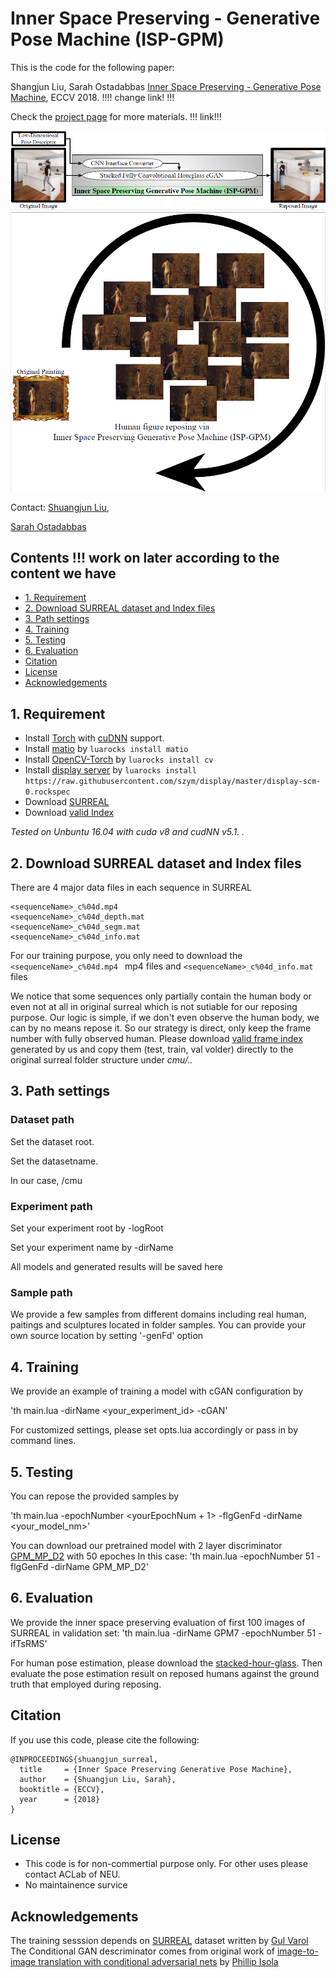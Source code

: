 # Inner Space Preserving - Generative Pose Machine (ISP-GPM)

This is the code for the following paper:

Shangjun Liu, Sarah Ostadabbas  [Inner Space Preserving - Generative Pose Machine](https://arxiv.org/abs/1701.01370), ECCV 2018.  !!!! change link! !!! 

Check the [project page](http://www.di.ens.fr/willow/research/surreal/) for more materials.  !!! link!!! 

![GPM frame](images/GPMframe.PNG)
![ISP reposing](images/ISPreposing.PNG)



Contact: 
[Shuangjun Liu](liu.shu@husk.neu.edu),

[Sarah Ostadabbas](ostadabbas@gmail.com)
## Contents  !!! work on later according to the content we have 
* [1. Requirement](#1-requirement)
* [2. Download SURREAL dataset and Index files](#2-wownload-surreal-dataset-and-index-files)
* [3. Path settings](#3-path-settings)
* [4. Training](#4-training)
* [5. Testing](#5-testing)
* [6. Evaluation](#-evaluation)
* [Citation](#citation)
* [License](#license)
* [Acknowledgements](#acknowledgements)


## 1. Requirement 
* Install [Torch](https://github.com/torch/distro) with [cuDNN](https://developer.nvidia.com/cudnn) support.
* Install [matio](https://github.com/soumith/matio-ffi.torch) by `luarocks install matio`
* Install [OpenCV-Torch](https://github.com/VisionLabs/torch-opencv) by `luarocks install cv`
* Install [display server](https://github.com/szym/display) by `luarocks install https://raw.githubusercontent.com/szym/display/master/display-scm-0.rockspec`
* Download [SURREAL](https://github.com/gulvarol/surreal#1-download-surreal-dataset)
* Download [valid Index](http://www.coe.neu.edu/Research/AClab/GPM/cmu.zip)

*Tested on Unbuntu 16.04  with cuda v8 and cudNN v5.1. .*

## 2. Download SURREAL dataset and Index files 
There are 4 major data files in each sequence in SURREAL
```
<sequenceName>_c%04d.mp4 
<sequenceName>_c%04d_depth.mat
<sequenceName>_c%04d_segm.mat
<sequenceName>_c%04d_info.mat 
```

For our training purpose, you only need to download the `<sequenceName>_c%04d.mp4 ` mp4 files and 
`<sequenceName>_c%04d_info.mat ` files

We notice that some sequences only partially contain the human body or even not at all in original surreal which is not sutiable for our reposing purpose. 
Our logic is simple, if we don't even observe the human body, we can by no means repose it. So our strategy is direct, only keep the frame number with fully observed human. 
Please download [valid frame index](http://www.coe.neu.edu/Research/AClab/GPM/cmu.zip) generated by us and copy them (test, train, val volder) directly to the original surreal folder structure under 
*cmu/..*

## 3. Path settings
### Dataset path
Set the dataset root. 

Set the datasetname. 

In our case, <dataseRoot>/cmu 

### Experiment path 
Set your experiment root by -logRoot

Set your experiment name by -dirName 

All models and generated results will be saved here 

### Sample path 
We provide a few samples from different domains including real human, paitings and sculptures located in folder samples. 
You can provide your own source location by setting '-genFd' option 

## 4. Training  
We provide an example of training a model with cGAN configuration by 

'th main.lua -dirName <your_experiment_id> -cGAN'

For customized settings, please set opts.lua accordingly or pass in by command lines. 

## 5. Testing 
You can repose the provided samples by 

'th main.lua -epochNumber <yourEpochNum + 1> -flgGenFd -dirName <your_model_nm>'

You can download our pretrained model with 2 layer discriminator [GPM_MP_D2](http://www.coe.neu.edu/Research/AClab/GPM/GPM_MP_D2.zip) with 50 epoches 
In this case: 
'th main.lua -epochNumber 51 -flgGenFd -dirName GPM_MP_D2'

## 6. Evaluation 
We provide the inner space preserving evaluation of first 100 images of SURREAL in validation set: 
'th main.lua -dirName GPM7 -epochNumber 51 -ifTsRMS'

For human pose estimation, please download the [stacked-hour-glass](https://github.com/umich-vl/pose-hg-train). Then evaluate the pose estimation result on reposed humans against the ground truth that employed during reposing. 

## Citation 
If you use this code, please cite the following:
```
@INPROCEEDINGS{shuangjun_surreal,  
  title     = {Inner Space Preserving Generative Pose Machine},  
  author    = {Shuangjun Liu, Sarah},  
  booktitle = {ECCV},  
  year      = {2018}  
}
```


## License 
* This code is for non-commertial purpose only. For other uses please contact ACLab of NEU. 
* No maintainence survice 

## Acknowledgements
The training sesssion depends on [SURREAL](https://github.com/gulvarol/surreal) dataset written by [Gul Varol](https://github.com/gulvarol)
The Conditional GAN descriminator comes from original work of [image-to-image translation with conditional adversarial nets](https://phillipi.github.io/pix2pix/) by [Phillip Isola](https://github.com/phillipi)



